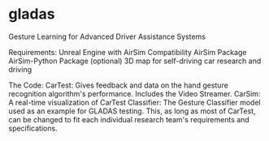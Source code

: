 # gladas
Gesture Learning for Advanced Driver Assistance Systems

Requirements:
Unreal Engine with AirSim Compatibility
AirSim Package
AirSim-Python Package
(optional) 3D map for self-driving car research and driving

The Code:
CarTest: Gives feedback and data on the hand gesture recognition algorithm's performance. Includes the Video Streamer.
CarSim: A real-time visualization of CarTest
Classifier: The Gesture Classifier model used as an example for GLADAS testing. This, as long as most of CarTest, can be changed to fit each individual research team's requirements and specifications.
